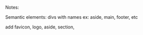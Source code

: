Notes:


Semantic elements: divs with names ex: aside, main, footer, etc





add favicon, logo, aside, section,



